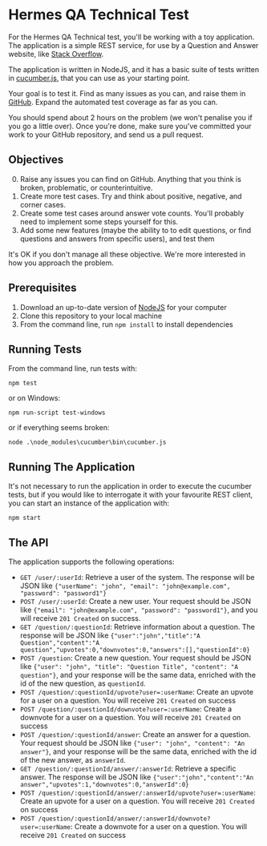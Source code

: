 Hermes QA Technical Test
========================

For the Hermes QA Technical test, you'll be working with a toy application. The application is a simple REST service, for use by
a Question and Answer website, like [Stack Overflow](http://stackoverflow.com/).

The application is written in NodeJS, and it has a basic suite of tests written in [cucumber.js](https://github.com/cucumber/cucumber-js), that you can use as your starting point.

Your goal is to test it. Find as many issues as you can, and raise them in [GitHub](https://github.com/). Expand the automated test coverage as far as you can.

You should spend about 2 hours on the problem (we won't penalise you if you go a little over). Once you're done, make sure you've
committed your work to your GitHub repository, and send us a pull request.

Objectives
----------

0. Raise any issues you can find on GitHub. Anything that you think is broken, problematic, or counterintuitive.
1. Create more test cases. Try and think about positive, negative, and corner cases.
2. Create some test cases around answer vote counts. You'll probably need to implement some steps yourself for this.
3. Add some new features (maybe the ability to to edit questions, or find questions and answers from specific users), and test them

It's OK if you don't manage all these objective. We're more interested in how you approach the problem.

Prerequisites
-------------

1. Download an up-to-date version of [NodeJS](https://nodejs.org) for your computer
2. Clone this repository to your local machine
3. From the command line, run `npm install` to install dependencies

Running Tests
-------------

From the command line, run tests with:

```
npm test
```

or on Windows:

```
npm run-script test-windows
```

or if everything seems broken:

```
node .\node_modules\cucumber\bin\cucumber.js
```

Running The Application
-----------------------

It's not necessary to run the application in order to execute the cucumber tests, but if you would like to interrogate it with your favourite REST client,
you can start an instance of the application with:

```
npm start
```

The API
-------

The application supports the following operations:

- `GET /user/:userId`: Retrieve a user of the system. The response will be JSON like `{"userName": "john", "email": "john@example.com", "password": "password1"}`
- `POST /user/:userId`: Create a new user. Your request should be JSON like `{"email": "john@example.com", "password": "password1"}`, and you will receive `201 Created` on success.
- `GET /question/:questionId`: Retrieve information about a question. The response will be JSON like
  `{"user":"john","title":"A Question","content":"A question","upvotes":0,"downvotes":0,"answers":[],"questionId":0}`
- `POST /question`: Create a new question. Your request should be JSON like `{"user": "john", "title": "Question Title", "content": "A question"}`, and your response will be the same data,
  enriched with the id of the new question, as `questionId`.
- `POST /question/:questionId/upvote?user=:userName`: Create an upvote for a user on a question. You will receive `201 Created` on success
- `POST /question/:questionId/downvote?user=:userName`: Create a downvote for a user on a question. You will receive `201 Created` on success
- `POST /question/:questionId/answer`: Create an answer for a question. Your request should be JSON like `{"user": "john", "content": "An answer"}`, and your response will be the same data,
  enriched with the id of the new answer, as `answerId`.
- `GET /question/:questionId/answer/:answerId`: Retrieve a specific answer. The response will be JSON like `{"user":"john","content":"An answer","upvotes":1,"downvotes":0,"answerId":0}`
- `POST /question/:questionId/answer/:answerId/upvote?user=:userName`: Create an upvote for a user on a question. You will receive `201 Created` on success
- `POST /question/:questionId/answer/:answerId/downvote?user=:userName`: Create a downvote for a user on a question. You will receive `201 Created` on success